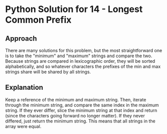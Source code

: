 # Python Solution for 14 - Longest Common Prefix

## Approach

There are many solutions for this problem, but the most straightforward one is to take the "minimum" and "maximum" strings and compare the two.
Because strings are compared in lexicographic order, they will be sorted alphabetically, and so whatever characters the prefixes of the min and max
strings share will be shared by all strings.

## Explanation

Keep a reference of the minimum and maximum string. Then, iterate through the minimum string, and compare the same index in the maximum string. If they ever
differ, slice the minimum string at that index and return (since the characters going forward no longer matter). If they never differed, just return the minimum
string. This means that all strings in the array were equal.
